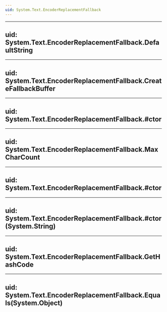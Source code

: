 ```yaml
---
uid: System.Text.EncoderReplacementFallback
---
```


---
uid: System.Text.EncoderReplacementFallback.DefaultString
---

---
uid: System.Text.EncoderReplacementFallback.CreateFallbackBuffer
---

---
uid: System.Text.EncoderReplacementFallback.#ctor
---

---
uid: System.Text.EncoderReplacementFallback.MaxCharCount
---

---
uid: System.Text.EncoderReplacementFallback.#ctor
---

---
uid: System.Text.EncoderReplacementFallback.#ctor(System.String)
---

---
uid: System.Text.EncoderReplacementFallback.GetHashCode
---

---
uid: System.Text.EncoderReplacementFallback.Equals(System.Object)
---
